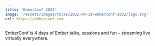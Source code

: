 ```yaml
---
title: 'EmberConf 2022'
image: '/assets/images/talks/2022-04-19-emberconf-2022/logo.svg'
url: https://emberconf.com
---
```


EmberConf is 4 days of Ember talks, sessions and fun – streaming live virtually
everywhere.
